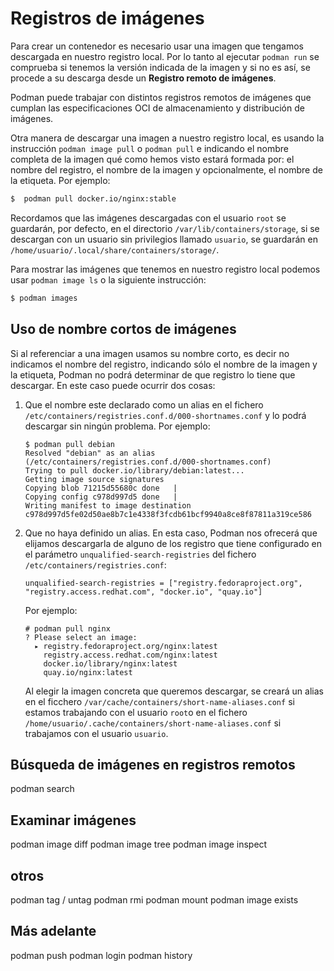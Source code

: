 # Registros de imágenes

Para crear un contenedor es necesario usar una imagen que tengamos descargada en nuestro registro local. Por lo tanto al ejecutar `podman run` se comprueba si tenemos la versión indicada de la imagen y si no es así, se procede a su descarga desde un **Registro remoto de imágenes**.

Podman puede trabajar con distintos registros remotos de imágenes que cumplan las especificaciones OCI de almacenamiento y distribución de imágenes.

Otra manera de descargar una imagen a nuestro registro local, es usando la instrucción `podman image pull` o `podman pull` e indicando el nombre completa de la imagen qué como hemos visto estará formada por: el nombre del registro, el nombre de la imagen y opcionalmente, el nombre de la etiqueta. Por ejemplo: 

```bash
$  podman pull docker.io/nginx:stable
```

Recordamos que las imágenes descargadas con el usuario `root` se guardarán, por defecto, en el directorio `/var/lib/containers/storage`, si se descargan con un usuario sin privilegios llamado `usuario`, se guardarán en `/home/usuario/.local/share/containers/storage/`.

Para mostrar las imágenes que tenemos en nuestro registro local podemos usar `podman image ls` o la siguiente instrucción:

```bash
$ podman images
```

## Uso de nombre cortos de imágenes

Si al referenciar a una imagen usamos su nombre corto, es decir no indicamos el nombre del registro, indicando sólo el nombre de la imagen y la etiqueta, Podman no podrá determinar de que registro lo tiene que descargar. En este caso puede ocurrir dos cosas:

1. Que el nombre este declarado como un alias en el fichero `/etc/containers/registries.conf.d/000-shortnames.conf` y lo podrá descargar sin ningún problema. Por ejemplo:

    ```
    $ podman pull debian
    Resolved "debian" as an alias (/etc/containers/registries.conf.d/000-shortnames.conf)
    Trying to pull docker.io/library/debian:latest...
    Getting image source signatures
    Copying blob 71215d55680c done   | 
    Copying config c978d997d5 done   | 
    Writing manifest to image destination
    c978d997d5fe02d50ae8b7c1e4338f3fcdb61bcf9940a8ce8f87811a319ce586
    ```
2. Que no haya definido un alias. En esta caso, Podman nos ofrecerá que elijamos descargarla de alguno de los registro que tiene configurado en el parámetro `unqualified-search-registries` del fichero `/etc/containers/registries.conf`:

    ```
    unqualified-search-registries = ["registry.fedoraproject.org", "registry.access.redhat.com", "docker.io", "quay.io"]
    ```

    Por ejemplo:

    ```
    # podman pull nginx
    ? Please select an image: 
      ▸ registry.fedoraproject.org/nginx:latest
        registry.access.redhat.com/nginx:latest
        docker.io/library/nginx:latest
        quay.io/nginx:latest
    ```

    Al elegir la imagen concreta que queremos descargar, se creará un alias en el ficchero `/var/cache/containers/short-name-aliases.conf` si estamos trabajando con el usuario `root`o en el fichero `/home/usuario/.cache/containers/short-name-aliases.conf` si trabajamos con el usuario `usuario`.

## Búsqueda de imágenes en registros remotos



podman search


## Examinar imágenes

podman image diff
podman image tree
podman image inspect

## otros
podman tag / untag
podman rmi
podman mount
podman image exists


## Más adelante 
podman push
podman login
podman history

